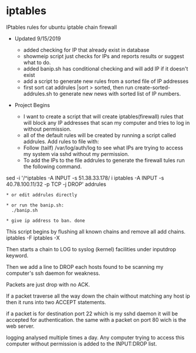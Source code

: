 # iptables
IPtables rules for ubuntu iptable chain firewall

- Updated 9/15/2019
	* added checking for IP that already exist in database
	* showmeip script just checks for IPs and reports results or suggest what to do.
	* added banip.sh has conditional checking and will add IP if it doesn't exist
	* add a script to generate new rules from a sorted file of IP addresses
	* first sort cat addrules |sort > sorted, then run create-sorted-addrules.sh to generate new news with sorted list of IP numbers.

- Project Begins
	* I want to create a script that will create iptables(firewall) rules that will block any IP addresses that scan my computer and tries to log in without permission.
	* all of the default rules will be created by running a script called addrules.
Add rules to file with:
	* Follow (tailf) /var/log/auth/log to see what IPs are trying to access my system via sshd without my permission.
	* To add the IPs to the file addrules to generate the firewall tules run the following command.

sed -i '/^iptables -A INPUT -s 51.38.33.178/ i iptables -A INPUT -s 40.78.100.11/32  -p TCP -j DROP' addrules

	* or edit addrules directly

	* or run the banip.sh:
	  ./banip.sh

	* give ip address to ban. done

This script begins by flushing all known chains and remove all add chains.
iptables -F
iptables -X

Then starts a chain to LOG to syslog (kernel) facilities under inputdrop keyword.

Then we add a line to DROP each hosts found to be scanning my computer's ssh daemon for weakness. 

Packets are just drop with no ACK.

If a packet traverse all the way down the chain without matching any host ip then it runs into two ACCEPT statements.

if a packet is for destination port 22 which is my sshd daemon it will be accepted for authentication.
the same with a packet on port 80 wich is the web server.

logging analysed multiple times a day. Any computer trying to access this computer without permission is added to the INPUT:DROP list.


